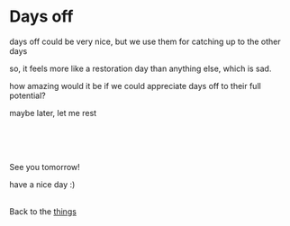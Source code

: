 # Days off

days off could be very nice, but we use them for catching up to the other days

so, it feels more like a restoration day than anything else, which is sad.

how amazing would it be if we could appreciate days off to their full potential?

maybe later, let me rest


<br><br><br>

See you tomorrow!

have a nice day :)<br><br>

Back to the [things](../things.md)
